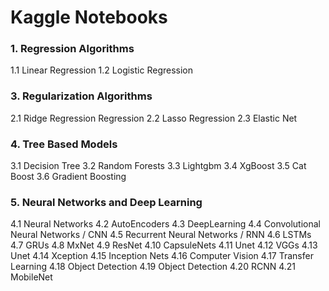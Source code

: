 # Kaggle Notebooks

### 1. Regression Algorithms
1.1 Linear Regression
1.2 Logistic Regression
   
### 3. Regularization Algorithms
2.1 Ridge Regression Regression
2.2 Lasso Regression
2.3 Elastic Net
   
### 4. Tree Based Models
3.1 Decision Tree
3.2 Random Forests
3.3 Lightgbm
3.4 XgBoost
3.5 Cat Boost
3.6 Gradient Boosting
   
### 5. Neural Networks and Deep Learning
4.1 Neural Networks
4.2 AutoEncoders
4.3 DeepLearning
4.4 Convolutional Neural Networks / CNN
4.5 Recurrent Neural Networks / RNN
4.6 LSTMs
4.7 GRUs
4.8 MxNet
4.9 ResNet
4.10 CapsuleNets
4.11 Unet
4.12 VGGs
4.13 Unet
4.14 Xception
4.15 Inception Nets
4.16 Computer Vision
4.17 Transfer Learning
4.18 Object Detection
4.19 Object Detection
4.20 RCNN
4.21 MobileNet
